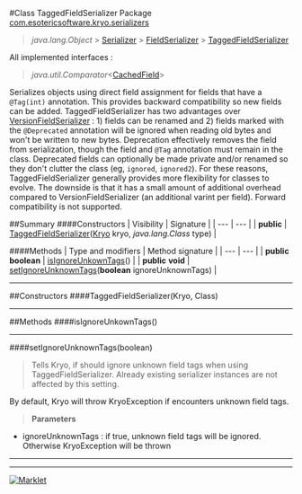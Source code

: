 #Class TaggedFieldSerializer
Package [com.esotericsoftware.kryo.serializers](README.md)<br>

> *java.lang.Object* > [Serializer](../Serializer.md) > [FieldSerializer](FieldSerializer.md) > [TaggedFieldSerializer](TaggedFieldSerializer.md)

All implemented interfaces :
> *java.util.Comparator*<[CachedField](CachedField.md)>

Serializes objects using direct field assignment for fields that have a <code>@Tag(int)</code> annotation. This provides
 backward compatibility so new fields can be added. TaggedFieldSerializer has two advantages over [VersionFieldSerializer](VersionFieldSerializer.md)
 : 1) fields can be renamed and 2) fields marked with the <code>@Deprecated</code> annotation will be ignored when reading old
 bytes and won't be written to new bytes. Deprecation effectively removes the field from serialization, though the field and
 <code>@Tag</code> annotation must remain in the class. Deprecated fields can optionally be made private and/or renamed so they
 don't clutter the class (eg, <code>ignored</code>, <code>ignored2</code>). For these reasons, TaggedFieldSerializer generally
 provides more flexibility for classes to evolve. The downside is that it has a small amount of additional overhead compared to
 VersionFieldSerializer (an additional varint per field). Forward compatibility is not supported.


##Summary
####Constructors
| Visibility | Signature |
| --- | --- |
| **public** | [TaggedFieldSerializer](#taggedfieldserializerkryo-class)([Kryo](../Kryo.md) kryo, *java.lang.Class* type) |

####Methods
| Type and modifiers | Method signature |
| --- | --- |
| **public** **boolean** | [isIgnoreUnkownTags](#isignoreunkowntags)() |
| **public** **void** | [setIgnoreUnknownTags](#setignoreunknowntagsboolean)(**boolean** ignoreUnknownTags) |

---


##Constructors
####TaggedFieldSerializer(Kryo, Class)
> 


---


##Methods
####isIgnoreUnkownTags()
> 


---

####setIgnoreUnknownTags(boolean)
> Tells Kryo, if should ignore unknown field tags when using TaggedFieldSerializer. Already existing serializer instances are
 not affected by this setting.

 
 By default, Kryo will throw KryoException if encounters unknown field tags.
 

> **Parameters**
* ignoreUnknownTags : if true, unknown field tags will be ignored. Otherwise KryoException will be thrown


---

---

[![Marklet](https://img.shields.io/badge/Generated%20by-Marklet-green.svg)](https://github.com/Faylixe/marklet)